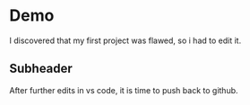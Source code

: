 # Demo

I discovered that my first project was flawed, so i had to edit it.
 
 ## Subheader

 After further edits in vs code, it is time to push back to github.
